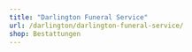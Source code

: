 ```yaml
---
title: "Darlington Funeral Service"
url: /darlington/darlington-funeral-service/
shop: Bestattungen
---
```

